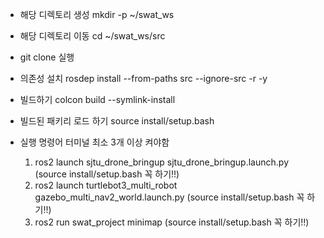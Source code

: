 
- 해당 디렉토리 생성
mkdir -p ~/swat_ws

- 해당 디렉토리 이동
cd ~/swat_ws/src

- git clone 실행


- 의존성 설치
rosdep install --from-paths src --ignore-src -r -y

- 빌드하기
colcon build --symlink-install

- 빌드된 패키리 로드 하기
source install/setup.bash

- 실행 명령어 터미널 최소 3개 이상 켜야함
  1. ros2 launch sjtu_drone_bringup sjtu_drone_bringup.launch.py (source install/setup.bash 꼭 하기!!)
  2. ros2 launch turtlebot3_multi_robot gazebo_multi_nav2_world.launch.py (source install/setup.bash 꼭 하기!!)
  3. ros2 run swat_project minimap (source install/setup.bash 꼭 하기!!)
